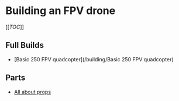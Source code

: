 # Building an FPV drone

[[_TOC_]]

## Full Builds

* [Basic 250 FPV quadcopter](/building/Basic 250 FPV quadcopter)

## Parts

* [All about props](/building/props)